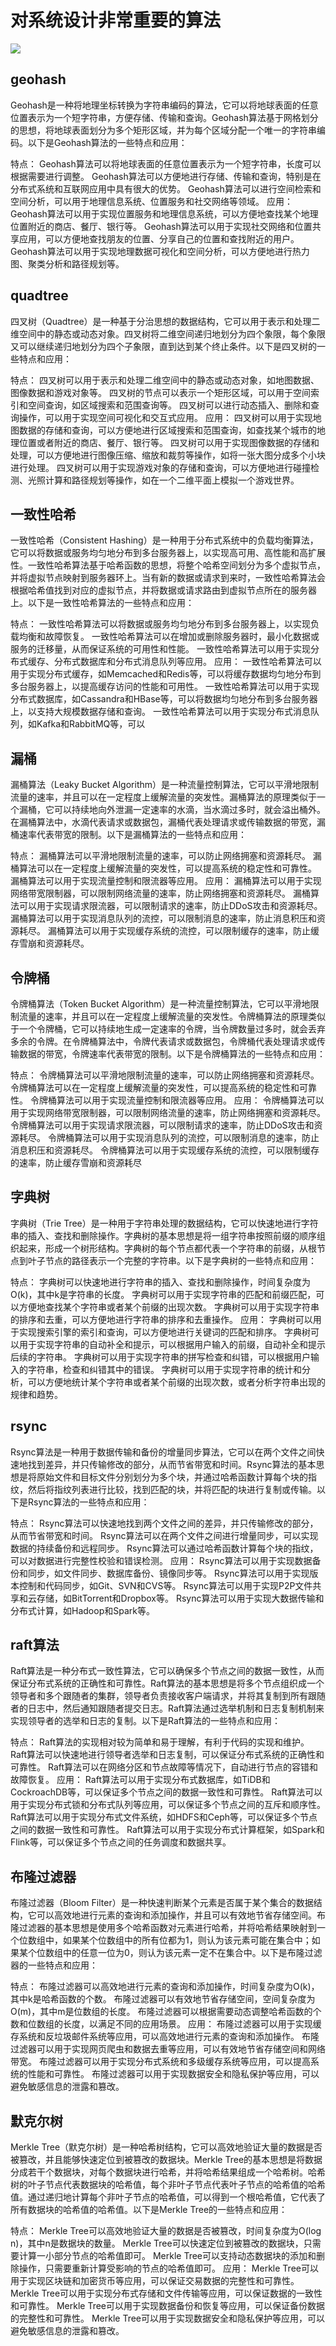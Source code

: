 <!--
 * @Author: shgopher shgopher@gmail.com
 * @Date: 2023-05-18 15:16:43
 * @LastEditors: shgopher shgopher@gmail.com
 * @LastEditTime: 2023-05-18 16:08:35
 * @FilePath: /408/算法/概述/对系统设计非常重要的算法/README.md
 * @Description: 
 * 
 * Copyright (c) 2023 by shgopher, All Rights Reserved. 
-->
# 对系统设计非常重要的算法
![](./system-design.jpeg)
## geohash
Geohash是一种将地理坐标转换为字符串编码的算法，它可以将地球表面的任意位置表示为一个短字符串，方便存储、传输和查询。Geohash算法基于网格划分的思想，将地球表面划分为多个矩形区域，并为每个区域分配一个唯一的字符串编码。以下是Geohash算法的一些特点和应用：

特点：
Geohash算法可以将地球表面的任意位置表示为一个短字符串，长度可以根据需要进行调整。
Geohash算法可以方便地进行存储、传输和查询，特别是在分布式系统和互联网应用中具有很大的优势。
Geohash算法可以进行空间检索和空间分析，可以用于地理信息系统、位置服务和社交网络等领域。
应用：
Geohash算法可以用于实现位置服务和地理信息系统，可以方便地查找某个地理位置附近的商店、餐厅、银行等。
Geohash算法可以用于实现社交网络和位置共享应用，可以方便地查找朋友的位置、分享自己的位置和查找附近的用户。
Geohash算法可以用于实现地理数据可视化和空间分析，可以方便地进行热力图、聚类分析和路径规划等。
## quadtree
四叉树（Quadtree）是一种基于分治思想的数据结构，它可以用于表示和处理二维空间中的静态或动态对象。四叉树将二维空间递归地划分为四个象限，每个象限又可以继续递归地划分为四个子象限，直到达到某个终止条件。以下是四叉树的一些特点和应用：

特点：
四叉树可以用于表示和处理二维空间中的静态或动态对象，如地图数据、图像数据和游戏对象等。
四叉树的节点可以表示一个矩形区域，可以用于空间索引和空间查询，如区域搜索和范围查询等。
四叉树可以进行动态插入、删除和查询操作，可以用于实现空间可视化和交互式应用。
应用：
四叉树可以用于实现地图数据的存储和查询，可以方便地进行区域搜索和范围查询，如查找某个城市的地理位置或者附近的商店、餐厅、银行等。
四叉树可以用于实现图像数据的存储和处理，可以方便地进行图像压缩、缩放和裁剪等操作，如将一张大图分成多个小块进行处理。
四叉树可以用于实现游戏对象的存储和查询，可以方便地进行碰撞检测、光照计算和路径规划等操作，如在一个二维平面上模拟一个游戏世界。
## 一致性哈希
一致性哈希（Consistent Hashing）是一种用于分布式系统中的负载均衡算法，它可以将数据或服务均匀地分布到多台服务器上，以实现高可用、高性能和高扩展性。一致性哈希算法基于哈希函数的思想，将整个哈希空间划分为多个虚拟节点，并将虚拟节点映射到服务器环上。当有新的数据或请求到来时，一致性哈希算法会根据哈希值找到对应的虚拟节点，并将数据或请求路由到虚拟节点所在的服务器上。以下是一致性哈希算法的一些特点和应用：

特点：
一致性哈希算法可以将数据或服务均匀地分布到多台服务器上，以实现负载均衡和故障恢复。
一致性哈希算法可以在增加或删除服务器时，最小化数据或服务的迁移量，从而保证系统的可用性和性能。
一致性哈希算法可以用于实现分布式缓存、分布式数据库和分布式消息队列等应用。
应用：
一致性哈希算法可以用于实现分布式缓存，如Memcached和Redis等，可以将缓存数据均匀地分布到多台服务器上，以提高缓存访问的性能和可用性。
一致性哈希算法可以用于实现分布式数据库，如Cassandra和HBase等，可以将数据均匀地分布到多台服务器上，以支持大规模数据存储和查询。
一致性哈希算法可以用于实现分布式消息队列，如Kafka和RabbitMQ等，可以
## 漏桶
漏桶算法（Leaky Bucket Algorithm）是一种流量控制算法，它可以平滑地限制流量的速率，并且可以在一定程度上缓解流量的突发性。漏桶算法的原理类似于一个漏桶，它可以持续地向外泄漏一定速率的水滴，当水滴过多时，就会溢出桶外。在漏桶算法中，水滴代表请求或数据包，漏桶代表处理请求或传输数据的带宽，漏桶速率代表带宽的限制。以下是漏桶算法的一些特点和应用：

特点：
漏桶算法可以平滑地限制流量的速率，可以防止网络拥塞和资源耗尽。
漏桶算法可以在一定程度上缓解流量的突发性，可以提高系统的稳定性和可靠性。
漏桶算法可以用于实现流量控制和限流器等应用。
应用：
漏桶算法可以用于实现网络带宽限制器，可以限制网络流量的速率，防止网络拥塞和资源耗尽。
漏桶算法可以用于实现请求限流器，可以限制请求的速率，防止DDoS攻击和资源耗尽。
漏桶算法可以用于实现消息队列的流控，可以限制消息的速率，防止消息积压和资源耗尽。
漏桶算法可以用于实现缓存系统的流控，可以限制缓存的速率，防止缓存雪崩和资源耗尽。
## 令牌桶
令牌桶算法（Token Bucket Algorithm）是一种流量控制算法，它可以平滑地限制流量的速率，并且可以在一定程度上缓解流量的突发性。令牌桶算法的原理类似于一个令牌桶，它可以持续地生成一定速率的令牌，当令牌数量过多时，就会丢弃多余的令牌。在令牌桶算法中，令牌代表请求或数据包，令牌桶代表处理请求或传输数据的带宽，令牌速率代表带宽的限制。以下是令牌桶算法的一些特点和应用：

特点：
令牌桶算法可以平滑地限制流量的速率，可以防止网络拥塞和资源耗尽。
令牌桶算法可以在一定程度上缓解流量的突发性，可以提高系统的稳定性和可靠性。
令牌桶算法可以用于实现流量控制和限流器等应用。
应用：
令牌桶算法可以用于实现网络带宽限制器，可以限制网络流量的速率，防止网络拥塞和资源耗尽。
令牌桶算法可以用于实现请求限流器，可以限制请求的速率，防止DDoS攻击和资源耗尽。
令牌桶算法可以用于实现消息队列的流控，可以限制消息的速率，防止消息积压和资源耗尽。
令牌桶算法可以用于实现缓存系统的流控，可以限制缓存的速率，防止缓存雪崩和资源耗尽
## 字典树
字典树（Trie Tree）是一种用于字符串处理的数据结构，它可以快速地进行字符串的插入、查找和删除操作。字典树的基本思想是将一组字符串按照前缀的顺序组织起来，形成一个树形结构。字典树的每个节点都代表一个字符串的前缀，从根节点到叶子节点的路径表示一个完整的字符串。以下是字典树的一些特点和应用：

特点：
字典树可以快速地进行字符串的插入、查找和删除操作，时间复杂度为O(k)，其中k是字符串的长度。
字典树可以用于实现字符串的匹配和前缀匹配，可以方便地查找某个字符串或者某个前缀的出现次数。
字典树可以用于实现字符串的排序和去重，可以方便地进行字符串的排序和去重操作。
应用：
字典树可以用于实现搜索引擎的索引和查询，可以方便地进行关键词的匹配和排序。
字典树可以用于实现字符串的自动补全和提示，可以根据用户输入的前缀，自动补全和提示后续的字符串。
字典树可以用于实现字符串的拼写检查和纠错，可以根据用户输入的字符串，检查和纠错其中的错误。
字典树可以用于实现字符串的统计和分析，可以方便地统计某个字符串或者某个前缀的出现次数，或者分析字符串出现的规律和趋势。
## rsync
Rsync算法是一种用于数据传输和备份的增量同步算法，它可以在两个文件之间快速地找到差异，并只传输修改的部分，从而节省带宽和时间。Rsync算法的基本思想是将原始文件和目标文件分别划分为多个块，并通过哈希函数计算每个块的指纹，然后将指纹列表进行比较，找到匹配的块，并将匹配的块进行复制或传输。以下是Rsync算法的一些特点和应用：

特点：
Rsync算法可以快速地找到两个文件之间的差异，并只传输修改的部分，从而节省带宽和时间。
Rsync算法可以在两个文件之间进行增量同步，可以实现数据的持续备份和远程同步。
Rsync算法可以通过哈希函数计算每个块的指纹，可以对数据进行完整性校验和错误检测。
应用：
Rsync算法可以用于实现数据备份和同步，如文件同步、数据库备份、镜像同步等。
Rsync算法可以用于实现版本控制和代码同步，如Git、SVN和CVS等。
Rsync算法可以用于实现P2P文件共享和云存储，如BitTorrent和Dropbox等。
Rsync算法可以用于实现大数据传输和分布式计算，如Hadoop和Spark等。
## raft算法
Raft算法是一种分布式一致性算法，它可以确保多个节点之间的数据一致性，从而保证分布式系统的正确性和可靠性。Raft算法的基本思想是将多个节点组织成一个领导者和多个跟随者的集群，领导者负责接收客户端请求，并将其复制到所有跟随者的日志中，然后通知跟随者提交日志。Raft算法通过选举机制和日志复制机制来实现领导者的选举和日志的复制。以下是Raft算法的一些特点和应用：

特点：
Raft算法的实现相对较为简单和易于理解，有利于代码的实现和维护。
Raft算法可以快速地进行领导者选举和日志复制，可以保证分布式系统的正确性和可靠性。
Raft算法可以在网络分区和节点故障等情况下，自动进行节点的容错和故障恢复。
应用：
Raft算法可以用于实现分布式数据库，如TiDB和CockroachDB等，可以保证多个节点之间的数据一致性和可靠性。
Raft算法可以用于实现分布式锁和分布式队列等应用，可以保证多个节点之间的互斥和顺序性。
Raft算法可以用于实现分布式文件系统，如HDFS和Ceph等，可以保证多个节点之间的数据一致性和可靠性。
Raft算法可以用于实现分布式计算框架，如Spark和Flink等，可以保证多个节点之间的任务调度和数据共享。
## 布隆过滤器
布隆过滤器（Bloom Filter）是一种快速判断某个元素是否属于某个集合的数据结构，它可以高效地进行元素的查询和添加操作，并且可以有效地节省存储空间。布隆过滤器的基本思想是使用多个哈希函数对元素进行哈希，并将哈希结果映射到一个位数组中，如果某个位数组中的所有位都为1，则认为该元素可能在集合中；如果某个位数组中的任意一位为0，则认为该元素一定不在集合中。以下是布隆过滤器的一些特点和应用：

特点：
布隆过滤器可以高效地进行元素的查询和添加操作，时间复杂度为O(k)，其中k是哈希函数的个数。
布隆过滤器可以有效地节省存储空间，空间复杂度为O(m)，其中m是位数组的长度。
布隆过滤器可以根据需要动态调整哈希函数的个数和位数组的长度，以满足不同的应用场景。
应用：
布隆过滤器可以用于实现缓存系统和反垃圾邮件系统等应用，可以高效地进行元素的查询和添加操作。
布隆过滤器可以用于实现网页爬虫和数据去重等应用，可以有效地节省存储空间和网络带宽。
布隆过滤器可以用于实现分布式系统和多级缓存系统等应用，可以提高系统的性能和可靠性。
布隆过滤器可以用于实现数据安全和隐私保护等应用，可以避免敏感信息的泄露和篡改。
## 默克尔树
Merkle Tree（默克尔树）是一种哈希树结构，它可以高效地验证大量的数据是否被篡改，并且能够快速定位到被篡改的数据块。Merkle Tree的基本思想是将数据分成若干个数据块，对每个数据块进行哈希，并将哈希结果组成一个哈希树。哈希树的叶子节点代表数据块的哈希值，每个非叶子节点代表叶子节点的哈希值的哈希值。通过递归地计算每个非叶子节点的哈希值，可以得到一个根哈希值，它代表了所有数据块的哈希值的哈希值。以下是Merkle Tree的一些特点和应用：

特点：
Merkle Tree可以高效地验证大量的数据是否被篡改，时间复杂度为O(log n)，其中n是数据块的数量。
Merkle Tree可以快速定位到被篡改的数据块，只需要计算一小部分节点的哈希值即可。
Merkle Tree可以支持动态数据块的添加和删除操作，只需要重新计算受影响的节点的哈希值即可。
应用：
Merkle Tree可以用于实现区块链和加密货币等应用，可以保证交易数据的完整性和可靠性。
Merkle Tree可以用于实现分布式存储和文件传输等应用，可以保证数据的一致性和可靠性。
Merkle Tree可以用于实现数据备份和恢复等应用，可以保证备份数据的完整性和可靠性。
Merkle Tree可以用于实现数据安全和隐私保护等应用，可以避免敏感信息的泄露和篡改。
